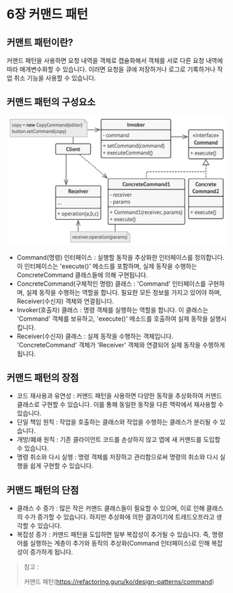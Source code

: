 # 6장 커맨드 패턴

## 커맨트 패턴이란?

커맨드 패턴을 사용하면 요청 내역을 객체로 캡슐화해서 객체를 서로 다른 요청 내역에 따라 매개변수화할 수 있습니다.
이러면 요청을 큐에 저장하거나 로그로 기록하거나 작업 취소 기능을 사용할 수 있습니다.

## 커맨드 패턴의 구성요소

<img src="img/commandpattern.png" width="700">

* Command(명령) 인터페이스 : 실행할 동작을 추상화한 인터페이스를 정의합니다. 이 인터페이스는 'execute()' 메소드를 포함하며, 실제 동작을 수행하는 ConcreteCommand 클래스들에 의해 구현됩니다.
* ConcreteCommand(구체적인 명령) 클래스 : 'Command' 인터페이스를 구현하며, 실제 동작을 수행하는 역할을 합니다. 필요한 모든 정보를 가지고 있어야 하며, Receiver(수신자) 객체와 연결됩니다.
* Invoker(호출자) 클래스 : 명령 객체를 실행하는 역할을 합니다. 이 클래스는 'Command' 객체를 보유하고, 'execute()' 메소드를 호출하여 실제 동작을 실행시킵니다.
* Receiver(수신자) 클래스 : 실제 동작을 수행하는 객체입니다. 'ConcreteCommand' 객체가 'Receiver' 객체와 연결되어 실제 동작을 수행하게 됩니다.

## 커맨드 패턴의 장점

* 코드 재사용과 유연성 : 커맨드 패턴을 사용하면 다양한 동작을 추상화하여 커맨드 클래스로 구현할 수 있습니다. 이를 통해 동일한 동작을 다른 맥락에서 재사용할 수 있습니다.
* 단일 책임 원칙 : 작업을 호출하는 클래스와 작업을 수행하는 클래스가 분리될 수 있습니다.
* 개방/폐쇄 원칙 : 기존 클라이언트 코드를 손상하지 않고 앱에 새 커맨드를 도입할 수 있습니다.
* 명령 취소와 다시 실행 : 명령 객체를 저장하고 관리함으로써 명령의 취소와 다시 실행을 쉽게 구현할 수 있습니다.

## 커맨드 패턴의 단점

* 클래스 수 증가 : 많은 작은 커맨드 클래스들이 필요할 수 있으며, 이로 인해 클래스의 수가 증가할 수 있습니다. 하지만 추상화에 의한 결과이기에 트레드오프라고 생각할 수 있습니다.
* 복잡성 증가 : 커맨드 패턴을 도입하면 일부 복잡성이 추가될 수 있습니다. 즉, 명령어를 실행하는 계층이 추가와 동작의 추상화(Command 인터페이스)로 인해 복잡성이 증가하게 됩니다.


> 참고 :
> 
> 커맨드 패턴(https://refactoring.guru/ko/design-patterns/command)

